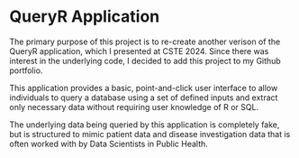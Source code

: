 # QueryR Application

The primary purpose of this project is to re-create another verison of the QueryR application, which I presented at CSTE 2024. Since there was interest in the underlying code, I decided to add this project to my Github portfolio. 

This application provides a basic, point-and-click user interface to allow individuals to query a database using a set of defined inputs and extract only necessary data without requiring user knowledge of R or SQL. 

The underlying data being queried by this application is completely fake, but is structured to mimic patient data and disease investigation data that is often worked with by Data Scientists in Public Health. 